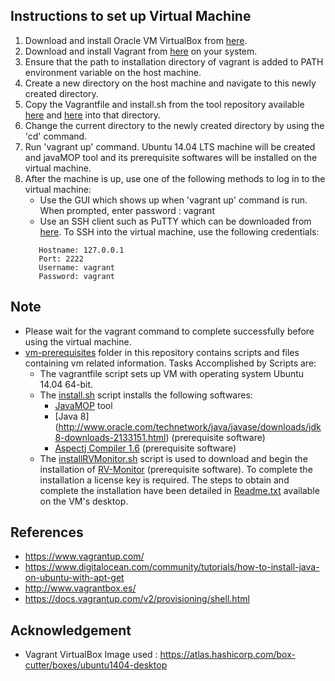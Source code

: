 ## Instructions to set up Virtual Machine  

1. Download and install Oracle VM VirtualBox from [here](https://www.virtualbox.org/wiki/Downloads). 
2. Download and install Vagrant from [here](https://www.vagrantup.com/downloads.html) on your system. 
3. Ensure that the path to installation directory of vagrant is added to PATH environment variable on the host machine.
4. Create a new directory on the host machine and navigate to this newly created directory.
5. Copy the Vagrantfile and install.sh from the tool repository available [here](https://github.com/SoftwareEngineeringToolDemos/ICSE-2012-javamop/blob/master/build-vm/Vagrantfile) and [here](https://github.com/SoftwareEngineeringToolDemos/ICSE-2012-javamop/blob/master/vm-prerequisites/install.sh) into that directory.
6. Change the current directory to the newly created directory by using the 'cd' command. 
7. Run 'vagrant up' command. Ubuntu 14.04 LTS machine will be created and javaMOP tool and its prerequisite softwares will be installed on the virtual machine.
8. After the machine is up, use one of the following methods to log in to the virtual machine:
   * Use the GUI which shows up when 'vagrant up' command is run. When prompted, enter password : vagrant
   * Use an SSH client such as PuTTY which can be downloaded from [here](http://www.chiark.greenend.org.uk/~sgtatham/putty/download.html). To SSH into the virtual machine, use the following credentials:
    ~~~
       Hostname: 127.0.0.1
       Port: 2222
       Username: vagrant
       Password: vagrant
    ~~~

## Note
* Please wait for the vagrant command to complete successfully before using the virtual machine.
* [vm-prerequisites](https://github.com/SoftwareEngineeringToolDemos/ICSE-2012-javamop/tree/master/vm-prerequisites) folder in this repository contains scripts and files containing vm related information. Tasks Accomplished by Scripts are:
  * The vagrantfile script sets up VM with operating system Ubuntu 14.04 64-bit.
  * The [install.sh](https://github.com/SoftwareEngineeringToolDemos/ICSE-2012-javamop/blob/master/vm-prerequisites/install.sh) script installs the following softwares:
    * [JavaMOP](http://fsl.cs.illinois.edu/index.php/JavaMOP4) tool
    * [Java 8] (http://www.oracle.com/technetwork/java/javase/downloads/jdk8-downloads-2133151.html) (prerequisite software)
    * [Aspectj Compiler 1.6](https://eclipse.org/aspectj/downloads.php) (prerequisite software)
  * The [installRVMonitor.sh](https://github.com/SoftwareEngineeringToolDemos/ICSE-2012-javamop/blob/master/vm-prerequisites/installRVMonitor.sh) script is used to download and begin the installation of [RV-Monitor](https://runtimeverification.com/monitor/download/?v=1.3) (prerequisite software). To complete the installation a license key is required. The steps to obtain and complete the installation have been detailed in [Readme.txt](https://github.com/SoftwareEngineeringToolDemos/ICSE-2012-javamop/blob/master/vm-prerequisites/Readme.txt) available on the VM's desktop.

## References
* https://www.vagrantup.com/
* https://www.digitalocean.com/community/tutorials/how-to-install-java-on-ubuntu-with-apt-get
* http://www.vagrantbox.es/
* https://docs.vagrantup.com/v2/provisioning/shell.html

## Acknowledgement
* Vagrant VirtualBox Image used : https://atlas.hashicorp.com/box-cutter/boxes/ubuntu1404-desktop

